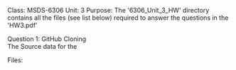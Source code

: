 Class: MSDS-6306
Unit: 3
Purpose: The '6306_Unit_3_HW' directory contains all the files (see list below) required to answer the questions in the 'HW3.pdf'

Question 1: GitHub Cloning<br>
  The Source data for the 


Files:
